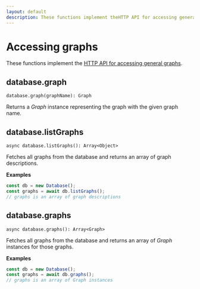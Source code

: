 ```yaml
---
layout: default
description: These functions implement theHTTP API for accessing general graphs
---
```


# Accessing graphs

These functions implement the
[HTTP API for accessing general graphs](../http/gharial.html).

## database.graph

`database.graph(graphName): Graph`

Returns a _Graph_ instance representing the graph with the given graph name.

## database.listGraphs

`async database.listGraphs(): Array<Object>`

Fetches all graphs from the database and returns an array of graph descriptions.

**Examples**

```js
const db = new Database();
const graphs = await db.listGraphs();
// graphs is an array of graph descriptions
```

## database.graphs

`async database.graphs(): Array<Graph>`

Fetches all graphs from the database and returns an array of _Graph_ instances
for those graphs.

**Examples**

```js
const db = new Database();
const graphs = await db.graphs();
// graphs is an array of Graph instances
```
